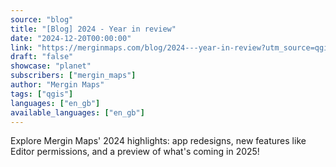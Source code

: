 ```yaml
---
source: "blog"
title: "[Blog] 2024 - Year in review"
date: "2024-12-20T00:00:00"
link: "https://merginmaps.com/blog/2024---year-in-review?utm_source=qgis"
draft: "false"
showcase: "planet"
subscribers: ["mergin_maps"]
author: "Mergin Maps"
tags: ["qgis"]
languages: ["en_gb"]
available_languages: ["en_gb"]
---
```


Explore Mergin Maps' 2024 highlights: app redesigns, new features like Editor permissions, and a preview of what's coming in 2025!
